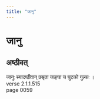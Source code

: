 ```yaml
---
title: "जानु"
---
```


# जानु
## अष्ठीवत्
जानुः स्यादष्ठीवान् प्रसृता जङ्घा च घुटको गुल्फः ।<br />verse 2.1.1.515<br />page 0059

